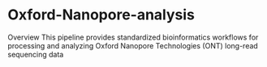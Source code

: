 # Oxford-Nanopore-analysis
Overview This pipeline provides standardized bioinformatics workflows for processing and analyzing Oxford Nanopore Technologies (ONT) long-read sequencing data
